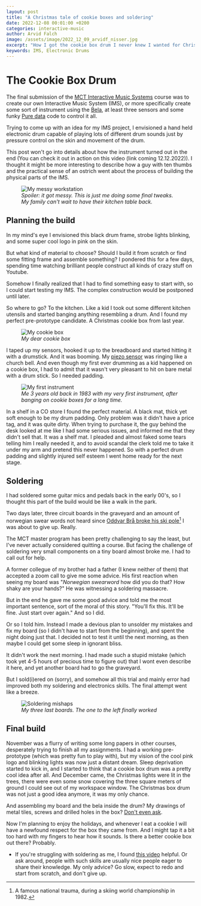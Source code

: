 ```yaml
---
layout: post
title: "A Christmas tale of cookie boxes and soldering"
date: 2022-12-08 00:01:00 +0200
categories: interactive-music
author: Arvid Falch
image: /assets/image/2022_12_09_arvidf_nisser.jpg
excerpt: "How I got the cookie box drum I never knew I wanted for Christmas"
keywords: IMS, Electronic Drums
---
```


# The Cookie Box Drum

The final submission of the [MCT Interactive Music Systems](https://www.uio.no/studier/emner/hf/imv/MCT4045/) course was to create our own Interactive Music System (IMS), or more specifically create some sort of instrument using the [Bela](https://bela.io/), at least three sensors and some funky [Pure data](https://puredata.info/) code to control it all.  

Trying to come up with an idea for my IMS project, I envisioned a hand held electronic drum capable of playing lots of different drum sounds just by pressure control on the skin and movement of the drum.

This post won't go into details about how the instrument turned out in the end (You can check it out in action on this video (link coming 12.12.2022)). I thought it might be more interesting to describe how a guy with ten thumbs and the practical sense of an ostrich went about the process of building the physical parts of the IMS.  

<figure style="float: none">
   <img src="/assets/image/2022_12_09_arvidf_messy_desk.jpg" alt="My messy workstation" title="" width="auto" />
   <figcaption><i>Spoiler: it got messy. This is just me doing some final tweaks. My family can't wait to have their kitchen table back.</i></figcaption>
</figure>



## Planning the build

In my mind's eye I envisioned this black drum frame, strobe lights blinking, and some super cool logo in pink on the skin.

But what kind of material to choose? Should I build it from scratch or find some fitting frame and assemble something? I pondered this for a few days, spending time watching brilliant people construct all kinds of crazy stuff on Youtube.

Somehow I finally realized that I had to find something easy to start with, so I could start testing my IMS. The complex construction would be postponed until later.

So where to go? To the kitchen. Like a kid I took out some different kitchen utensils and started banging anything resembling a drum. And I found my perfect pre-prototype candidate. A Christmas cookie box from last year.

<figure style="float: none">
   <img src="/assets/image/2022_12_09_arvidf_cookie_box.jpg" alt="My cookie box" title="" width="auto" />
   <figcaption><i>My dear cookie box</i></figcaption>
</figure>

I taped up my sensors, hooked it up to the breadboard and started hitting it with a drumstick. And it was booming. My [piezo sensor](https://www.sparkfun.com/products/10293) was ringing like a church bell. And even though my first ever drumming as a kid happened on a cookie box, I had to admit that it wasn't very pleasant to hit on bare metal with a drum stick. So I needed padding.

<figure style="float: none">
   <img src="/assets/image/2022_12_09_arvidf_first_drum.jpg" alt="My first instrument" title="" width="auto" />
   <figcaption><i>Me 3 years old back in 1983 with my very first instrument, after banging on cookie boxes for a long time. </i></figcaption>
</figure>

In a shelf in a CO store I found the perfect material. A black mat, thick yet soft enough to be my drum padding. Only problem was it didn't have a price tag, and it was quite dirty. When trying to purchase it, the guy behind the desk looked at me like I had some serious issues, and informed me that they didn't sell that. It was a shelf mat. I pleaded and almost faked some tears telling him I really needed it, and to avoid scandal the clerk told me to take it under my arm and pretend this never happened. So with a perfect drum padding and slightly injured self esteem I went home ready for the next stage.

## Soldering

I had soldered some guitar mics and pedals back in the early 00's, so I thought this part of the build would be like a walk in the park.

Two days later, three circuit boards in the graveyard and an amount of norwegian swear words not heard since [Oddvar Brå broke his ski pole](https://youtu.be/nBr9uQG52a0?t=20)[^1] I was about to give up. Really.

The MCT master program has been pretty challenging to say the least, but I've never actually considered quitting a course. But facing the challenge of soldering very small components on a tiny board almost broke me. I had to call out for help.

A former collegue of my brother had a father (I knew neither of them) that accepted a zoom call to give me some advice. His first reaction when seeing my board was "*Norwegian swearword* how did you do that? How shaky are your hands?" He was witnessing a soldering massacre.

But in the end he gave me some good advice and told me the most important sentence, sort of the moral of this story. "You'll fix this. It'll be fine. Just start over again." And so I did.

Or so I told him. Instead I made a devious plan to unsolder my mistakes and fix my board (so I didn't have to start from the beginning), and spent the night doing just that. I decided not to test it until the next morning, as then maybe I could get some sleep in ignorant bliss.  

It didn't work the next morning. I had made such a stupid mistake (which took yet 4-5 hours of precious time to figure out) that I wont even describe it here, and yet another board had to go the graveyard.

But I sold(i)ered on (sorry), and somehow all this trial and mainly error had improved both my soldering and electronics skills. The final attempt went like a breeze.  

<figure style="float: none">
   <img src="/assets/image/2022_12_09_arvidf_circuitboard_graveyard.jpg" alt="Soldering mishaps" title="" width="auto" />
   <figcaption><i>My three last boards. The one to the left finally worked</i></figcaption>
</figure>

## Final build

November was a flurry of writing some long papers in other courses, desperately trying to finish all my assignments. I had a working pre-prototype (which was pretty fun to play with), but my vision of the cool pink logo and blinking lights was now just a distant dream. Sleep deprivation started to kick in, and I started to think that a cookie box drum was a pretty cool idea after all. And December came, the Christmas lights were lit in the trees, there were even some snow covering the three square meters of ground I could see out of my workspace window. The Christmas box drum was not just a good idea anymore, it was my only chance.

And assembling my board and the bela inside the drum? My drawings of metal tiles, screws and drilled holes in the box?
[Don't even ask](https://en.wikipedia.org/wiki/Gaffer_tape).

Now I'm planning to enjoy the holidays, and whenever I eat a cookie I will have a newfound respect for the box they came from. And I might tap it a bit too hard with my fingers to hear how it sounds. Is there a better cookie box out there? Probably.

* If you're struggling with soldering as me, I found [this video](https://www.youtube.com/watch?v=VxMV6wGS3NY&t=245s) helpful. Or ask around, people with such skills are usually nice people eager to share their knowledge. My only advice? Go slow, expect to redo and start from scratch, and don't give up.  

[^1]: A famous national trauma, during a skiing world championship in 1982.
